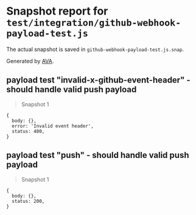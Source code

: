 # Snapshot report for `test/integration/github-webhook-payload-test.js`

The actual snapshot is saved in `github-webhook-payload-test.js.snap`.

Generated by [AVA](https://ava.li).

## payload test "invalid-x-github-event-header" - should handle valid push payload

> Snapshot 1

    {
      body: {},
      error: 'Invalid event header',
      status: 400,
    }

## payload test "push" - should handle valid push payload

> Snapshot 1

    {
      body: {},
      status: 200,
    }
